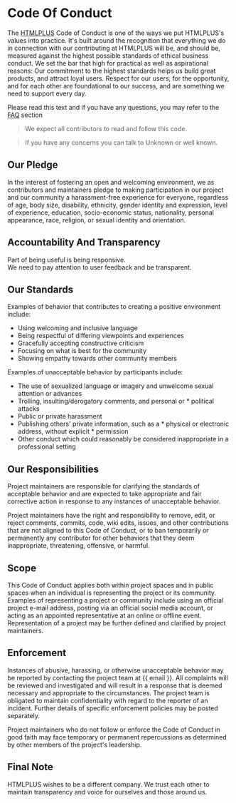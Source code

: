 # Code Of Conduct
The [HTMLPLUS]() Code of Conduct is one of the ways we put HTMLPLUS's values into practice. It's built around the recognition that everything we do in connection with our contributing at HTMLPLUS will be, and should be, measured against the highest possible standards of ethical business conduct. We set the bar that high for practical as well as aspirational reasons: Our commitment to the highest standards helps us build great products, and attract loyal users. Respect for our users, for the opportunity, and for each other are foundational to our success, and are something we need to support every day.

Please read this text and if you have any questions, you may refer to the [FAQ](./FAQ.md) section

> We expect all contributors to read and follow this code.

> If you have any concerns you can talk to Unknown or well known.

## Our Pledge
In the interest of fostering an open and welcoming environment, we as contributors and maintainers pledge to making participation in our project and our community a harassment-free experience for everyone, regardless of age, body size, disability, ethnicity, gender identity and expression, level of experience, education, socio-economic status, nationality, personal appearance, race, religion, or sexual identity and orientation.

## Accountability And Transparency
Part of being useful is being responsive.
</br> 
We need to pay attention to user feedback and be transparent.

## Our Standards
Examples of behavior that contributes to creating a positive environment include:

* Using welcoming and inclusive language
* Being respectful of differing viewpoints and experiences
* Gracefully accepting constructive criticism
* Focusing on what is best for the community
* Showing empathy towards other community members

Examples of unacceptable behavior by participants include:

* The use of sexualized language or imagery and unwelcome sexual attention or advances
* Trolling, insulting/derogatory comments, and personal or * political attacks
* Public or private harassment
* Publishing others' private information, such as a * physical or electronic address, without explicit * permission
* Other conduct which could reasonably be considered inappropriate in a professional setting

## Our Responsibilities
Project maintainers are responsible for clarifying the standards of acceptable behavior and are expected to take appropriate and fair corrective action in response to any instances of unacceptable behavior.

Project maintainers have the right and responsibility to remove, edit, or reject comments, commits, code, wiki edits, issues, and other contributions that are not aligned to this Code of Conduct, or to ban temporarily or permanently any contributor for other behaviors that they deem inappropriate, threatening, offensive, or harmful.

## Scope
This Code of Conduct applies both within project spaces and in public spaces when an individual is representing the project or its community. Examples of representing a project or community include using an official project e-mail address, posting via an official social media account, or acting as an appointed representative at an online or offline event. Representation of a project may be further defined and clarified by project maintainers.

## Enforcement
Instances of abusive, harassing, or otherwise unacceptable behavior may be reported by contacting the project team at {{ email }}. All complaints will be reviewed and investigated and will result in a response that is deemed necessary and appropriate to the circumstances. The project team is obligated to maintain confidentiality with regard to the reporter of an incident. Further details of specific enforcement policies may be posted separately.

Project maintainers who do not follow or enforce the Code of Conduct in good faith may face temporary or permanent repercussions as determined by other members of the project's leadership.

## Final Note
HTMLPLUS wishes to be a different company. We trust each other to maintain transparency and voice for ourselves and those around us.